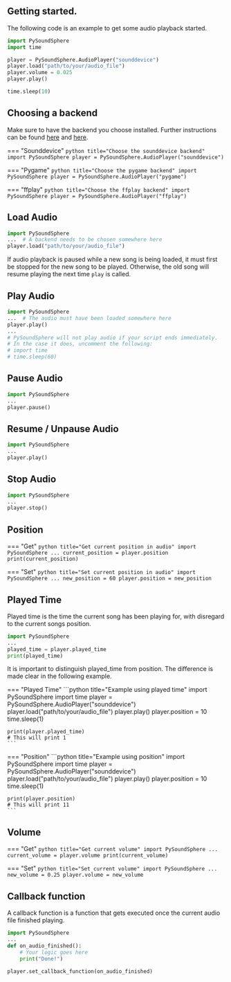 ## Getting started.

The following code is an example to get some audio playback started.

```python title="Getting it working"
import PySoundSphere
import time

player = PySoundSphere.AudioPlayer("sounddevice")
player.load("path/to/your/audio_file")
player.volume = 0.025
player.play()

time.sleep(10)
```

## Choosing a backend

Make sure to have the backend you choose installed. Further instructions can be found [here](../backends/general) and [here](../).

=== "Sounddevice"
    ```python title="Choose the sounddevice backend"
    import PySoundSphere
    player = PySoundSphere.AudioPlayer("sounddevice")
    ```

=== "Pygame"
    ```python title="Choose the pygame backend"
    import PySoundSphere
    player = PySoundSphere.AudioPlayer("pygame")
    ```

=== "ffplay"
    ```python title="Choose the ffplay backend"
    import PySoundSphere
    player = PySoundSphere.AudioPlayer("ffplay")
    ```

## Load Audio

```python title="Load audio"
import PySoundSphere
...  # A backend needs to be chosen somewhere here
player.load("path/to/your/audio_file")
```
If audio playback is paused while a new song is being loaded, it must first be stopped for the new song to be played. Otherwise, the old song will resume playing the next time `play` is called.

## Play Audio

```python title="Play audio"
import PySoundSphere
...  # The audio must have been loaded somewhere here
player.play()
...
# PySoundSphere will not play audio if your script ends immediately. 
# In the case it does, uncomment the following:
# import time
# time.sleep(60)
```

## Pause Audio

```python title="Pause audio playback"
import PySoundSphere
...
player.pause()
```

## Resume / Unpause Audio

```python title="Resume audio playback"
import PySoundSphere
...
player.play()
```

## Stop Audio

```python title="Stop audio playback"
import PySoundSphere
...
player.stop()
```

## Position

=== "Get"
    ```python title="Get current position in audio"
    import PySoundSphere
    ...
    current_position = player.position
    print(current_position)
    ```

=== "Set"
    ```python title="Set current position in audio"
    import PySoundSphere
    ...
    new_position = 60
    player.position = new_position
    ```

## Played Time

Played time is the time the current song has been playing for, with disregard to the current songs position.

```python title="Get the time audio has played for"
import PySoundSphere
...
played_time = player.played_time
print(played_time)
```

It is important to distinguish played_time from position. The difference is made clear in the following example.

=== "Played Time"
    ```python title="Example using played time"
    import PySoundSphere
    import time
    player = PySoundSphere.AudioPlayer("sounddevice")
    player.load("path/to/your/audio_file")
    player.play()
    player.position = 10
    time.sleep(1)

    print(player.played_time)
    # This will print 1
    ```

=== "Position"
    ```python title="Example using position"
    import PySoundSphere
    import time
    player = PySoundSphere.AudioPlayer("sounddevice")
    player.load("path/to/your/audio_file")
    player.play()
    player.position = 10
    time.sleep(1)

    print(player.position)
    # This will print 11
    ```

## Volume

=== "Get"
    ```python title="Get current volume"
    import PySoundSphere
    ...
    current_volume = player.volume
    print(current_volume)
    ```

=== "Set"
    ```python title="Set current volume"
    import PySoundSphere
    ...
    new_volume = 0.25
    player.volume = new_volume
    ```

## Callback function

A callback function is a function that gets executed once the current audio file finished playing.
```python title="Set a callback function"
import PySoundSphere
...
def on_audio_finished():
    # Your logic goes here
    print("Done!")
    
player.set_callback_function(on_audio_finished)
```

